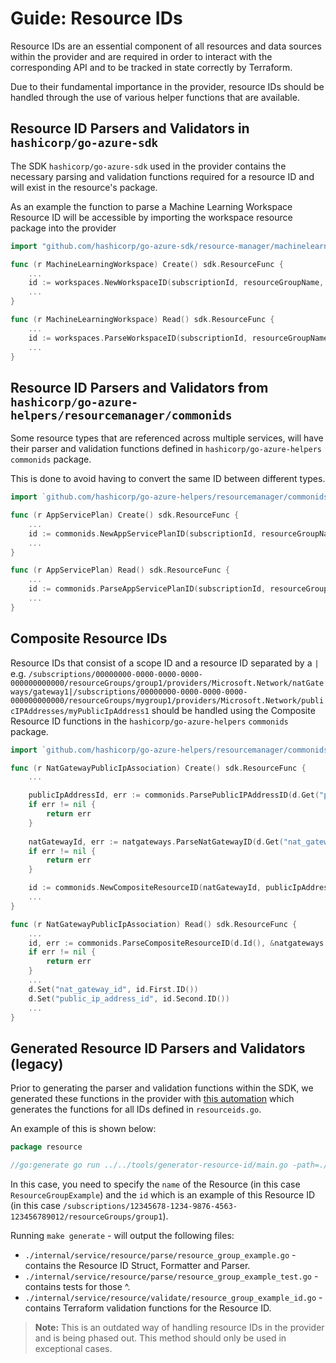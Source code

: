 # Guide: Resource IDs

Resource IDs are an essential component of all resources and data sources within the provider and are required in order to interact with the corresponding API and to be tracked in state correctly by Terraform.

Due to their fundamental importance in the provider, resource IDs should be handled through the use of various helper functions that are available.

## Resource ID Parsers and Validators in `hashicorp/go-azure-sdk`

The SDK `hashicorp/go-azure-sdk` used in the provider contains the necessary parsing and validation functions required for a resource ID and will exist in the resource's package.

As an example the function to parse a Machine Learning Workspace Resource ID will be accessible by importing the workspace resource package into the provider

```go
import "github.com/hashicorp/go-azure-sdk/resource-manager/machinelearningservices/2024-04-01/workspaces"

func (r MachineLearningWorkspace) Create() sdk.ResourceFunc {
	...
	id := workspaces.NewWorkspaceID(subscriptionId, resourceGroupName, workspaceName)
	...
}

func (r MachineLearningWorkspace) Read() sdk.ResourceFunc {
    ...
    id := workspaces.ParseWorkspaceID(subscriptionId, resourceGroupName, workspaceName)
	...
}
```

## Resource ID Parsers and Validators from `hashicorp/go-azure-helpers/resourcemanager/commonids`

Some resource types that are referenced across multiple services, will have their parser and validation functions defined in `hashicorp/go-azure-helpers` `commonids` package.

This is done to avoid having to convert the same ID between different types.

```go
import `github.com/hashicorp/go-azure-helpers/resourcemanager/commonids`

func (r AppServicePlan) Create() sdk.ResourceFunc {
    ...
    id := commonids.NewAppServicePlanID(subscriptionId, resourceGroupName, workspaceName)
	...
}

func (r AppServicePlan) Read() sdk.ResourceFunc {
    ...
    id := commonids.ParseAppServicePlanID(subscriptionId, resourceGroupName, workspaceName)
	...
}
```

## Composite Resource IDs

Resource IDs that consist of a scope ID and a resource ID separated by a `|` e.g. `/subscriptions/00000000-0000-0000-0000-000000000000/resourceGroups/group1/providers/Microsoft.Network/natGateways/gateway1|/subscriptions/00000000-0000-0000-0000-000000000000/resourceGroups/mygroup1/providers/Microsoft.Network/publicIPAddresses/myPublicIpAddress1` should be handled using the Composite Resource ID functions in the `hashicorp/go-azure-helpers` `commonids` package.

```go
import `github.com/hashicorp/go-azure-helpers/resourcemanager/commonids`

func (r NatGatewayPublicIpAssociation) Create() sdk.ResourceFunc {
    ...

	publicIpAddressId, err := commonids.ParsePublicIPAddressID(d.Get("public_ip_address_id").(string))
    if err != nil {
		return err
    }
    
    natGatewayId, err := natgateways.ParseNatGatewayID(d.Get("nat_gateway_id").(string))
    if err != nil {
        return err
    }

    id := commonids.NewCompositeResourceID(natGatewayId, publicIpAddressId)
	...
}

func (r NatGatewayPublicIpAssociation) Read() sdk.ResourceFunc {
    ...
	id, err := commonids.ParseCompositeResourceID(d.Id(), &natgateways.NatGatewayId{}, &commonids.PublicIPAddressId{})
    if err != nil {
        return err
    }
	...
    d.Set("nat_gateway_id", id.First.ID())
    d.Set("public_ip_address_id", id.Second.ID())
	...
}
```

## Generated Resource ID Parsers and Validators (legacy)

Prior to generating the parser and validation functions within the SDK, we generated these functions in the provider with [this automation](https://github.com/hashicorp/terraform-provider-azurerm/tree/main/internal/tools/generator-resource-id) which generates the functions for all IDs defined in `resourceids.go`.

An example of this is shown below:

```go
package resource

//go:generate go run ../../tools/generator-resource-id/main.go -path=./ -name=ResourceGroupExample -id=/subscriptions/12345678-1234-9876-4563-123456789012/resourceGroups/group1
```

In this case, you need to specify the `name` of the Resource (in this case `ResourceGroupExample`) and the `id` which is an example of this Resource ID (in this case `/subscriptions/12345678-1234-9876-4563-123456789012/resourceGroups/group1`).

Running `make generate` - will output the following files:

* `./internal/service/resource/parse/resource_group_example.go` - contains the Resource ID Struct, Formatter and Parser.
* `./internal/service/resource/parse/resource_group_example_test.go` - contains tests for those ^.
* `./internal/service/resource/validate/resource_group_example_id.go` - contains Terraform validation functions for the Resource ID.

> **Note:** This is an outdated way of handling resource IDs in the provider and is being phased out. This method should only be used in exceptional cases.

